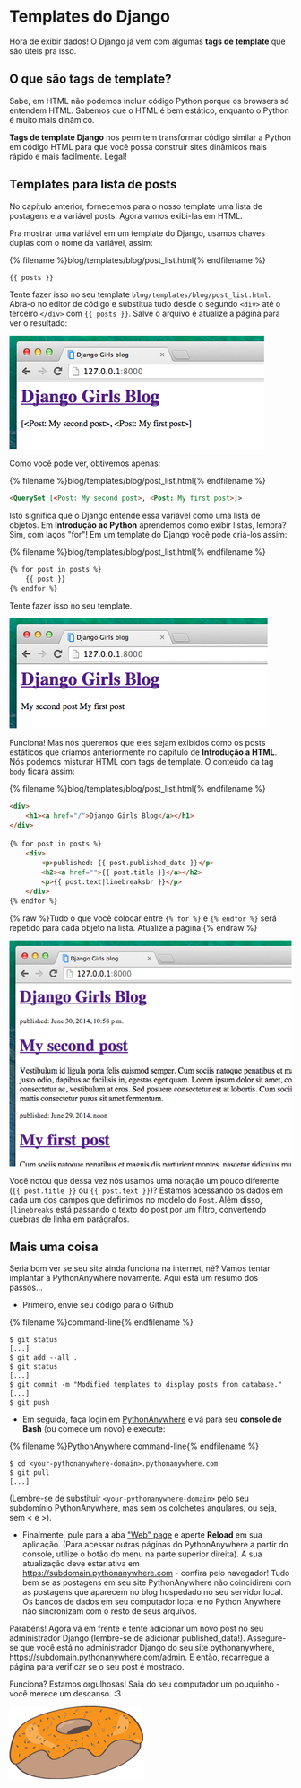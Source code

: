 # Templates do Django

Hora de exibir dados! O Django já vem com algumas **tags de template** que são úteis pra isso.

## O que são tags de template?

Sabe, em HTML não podemos incluir código Python porque os browsers só entendem HTML. Sabemos que o HTML é bem estático, enquanto o Python é muito mais dinâmico.

**Tags de template Django** nos permitem transformar código similar a Python em código HTML para que você possa construir sites dinâmicos mais rápido e mais facilmente. Legal!

## Templates para lista de posts

No capítulo anterior, fornecemos para o nosso template uma lista de postagens e a variável <o>posts</o>. Agora vamos exibi-las em HTML.

Pra mostrar uma variável em um template do Django, usamos chaves duplas com o nome da variável, assim:

{% filename %}blog/templates/blog/post_list.html{% endfilename %}

```html
{{ posts }}
```

Tente fazer isso no seu template `blog/templates/blog/post_list.html`. Abra-o no editor de código e substitua tudo desde o segundo `<div>` até o terceiro `</div>` com `{{ posts }}`. Salve o arquivo e atualize a página para ver o resultado:

![Figura 13.1](images/20.1.png)

Como você pode ver, obtivemos apenas:

{% filename %}blog/templates/blog/post_list.html{% endfilename %}

```html
<QuerySet [<Post: My second post>, <Post: My first post>]>
```

Isto significa que o Django entende essa variável como uma lista de objetos. Em **Introdução ao Python** aprendemos como exibir listas, lembra? Sim, com laços "for"! Em um template do Django você pode criá-los assim:

{% filename %}blog/templates/blog/post_list.html{% endfilename %}

```html
{% for post in posts %}
    {{ post }}
{% endfor %}
```

Tente fazer isso no seu template.

![Figura 13.2](images/20.2.png)

Funciona! Mas nós queremos que eles sejam exibidos como os posts estáticos que criamos anteriormente no capítulo de **Introdução a HTML**. Nós podemos misturar HTML com tags de template. O conteúdo da tag `body` ficará assim:

{% filename %}blog/templates/blog/post_list.html{% endfilename %}

```html
<div>
    <h1><a href="/">Django Girls Blog</a></h1>
</div>

{% for post in posts %}
    <div>
        <p>published: {{ post.published_date }}</p>
        <h2><a href="">{{ post.title }}</a></h2>
        <p>{{ post.text|linebreaksbr }}</p>
    </div>
{% endfor %}
```

{% raw %}Tudo o que você colocar entre `{% for %}` e `{% endfor %}` será repetido para cada objeto na lista. Atualize a página:{% endraw %}

![Figura 13.3](images/20.3.png)

Você notou que dessa vez nós usamos uma notação um pouco diferente (`{{ post.title }}` ou `{{ post.text }}`)? Estamos acessando os dados em cada um dos campos que definimos no modelo do `Post`. Além disso, `|linebreaks` está passando o texto do post por um filtro, convertendo quebras de linha em parágrafos.

## Mais uma coisa

Seria bom ver se seu site ainda funciona na internet, né? Vamos tentar implantar a PythonAnywhere novamente. Aqui está um resumo dos passos…

* Primeiro, envie seu código para o Github

{% filename %}command-line{% endfilename %}

    $ git status
    [...]
    $ git add --all .
    $ git status
    [...]
    $ git commit -m "Modified templates to display posts from database."
    [...]
    $ git push


* Em seguida, faça login em [PythonAnywhere](https://www.pythonanywhere.com/consoles/) e vá para seu **console de Bash** (ou comece um novo) e execute:

{% filename %}PythonAnywhere command-line{% endfilename %}

    $ cd <your-pythonanywhere-domain>.pythonanywhere.com
    $ git pull
    [...]


(Lembre-se de substituir `<your-pythonanywhere-domain>` pelo seu subdomínio PythonAnywhere, mas sem os colchetes angulares, ou seja, sem < e >).

* Finalmente, pule para a aba ["Web" page](https://www.pythonanywhere.com/web_app_setup/) e aperte **Reload** em sua aplicação. (Para acessar outras páginas do PythonAnywhere a partir do console, utilize o botão do menu na parte superior direita). A sua atualização deve estar ativa em https://subdomain.pythonanywhere.com - confira pelo navegador! Tudo bem se as postagens em seu site PythonAnywhere não coincidirem com as postagens que aparecem no blog hospedado no seu servidor local. Os bancos de dados em seu computador local e no Python Anywhere não sincronizam com o resto de seus arquivos.

Parabéns! Agora vá em frente e tente adicionar um novo post no seu administrador Django (lembre-se de adicionar published_data!). Assegure-se que você está no administrador Django do seu site pythonanywhere, https://subdomain.pythonanywhere.com/admin. E então, recarregue a página para verificar se o seu post é mostrado.

Funciona? Estamos orgulhosas! Saia do seu computador um pouquinho - você merece um descanso. :3

![Figura 13.4](images/20.4.png)